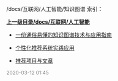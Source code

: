 /docs/互联网/人工智能/知识图谱 索引：


**[上一级目录/docs/互联网/人工智能](/docs/互联网/人工智能/index.md)**

- [一份通俗易懂的知识图谱技术与应用指南](/docs/互联网/人工智能/知识图谱/一份通俗易懂的知识图谱技术与应用指南.md)

- [个性化推荐系统实践应用](/docs/互联网/人工智能/知识图谱/个性化推荐系统实践应用.md)

- [推荐项目与文章](/docs/互联网/人工智能/知识图谱/推荐项目与文章.md)


<font size=2 color='grey'> 2020-03-12 01:45 </font>